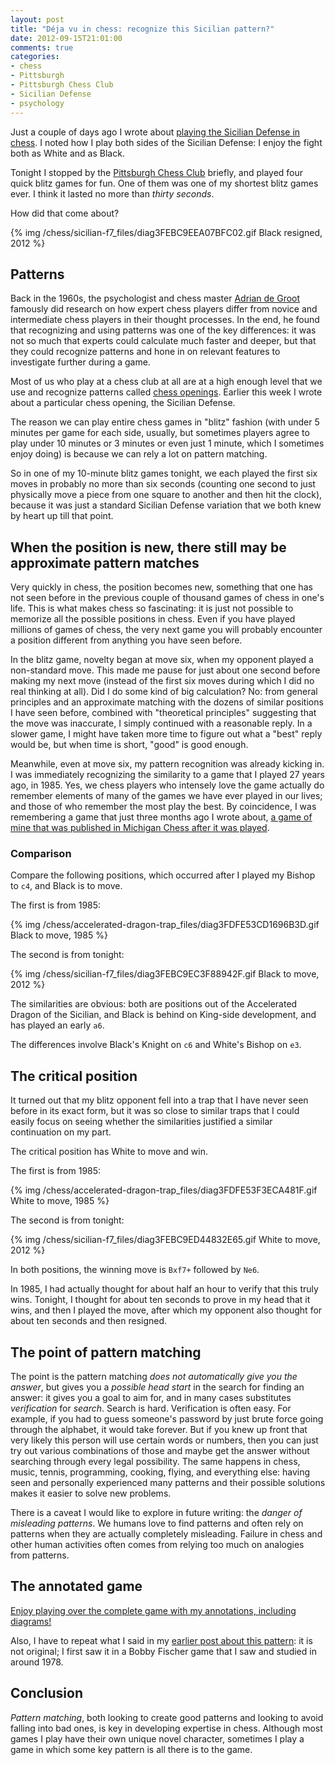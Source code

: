 ```yaml
---
layout: post
title: "Déja vu in chess: recognize this Sicilian pattern?"
date: 2012-09-15T21:01:00
comments: true
categories: 
- chess
- Pittsburgh
- Pittsburgh Chess Club
- Sicilian Defense
- psychology
---
```

Just a couple of days ago I wrote about [playing the Sicilian Defense in chess](/blog/2012/09/12/round-2-of-the-pittsburgh-chess-club-tournament-winning-in-the-sicilian-defense-the-philosophy-and-psychology-of-struggle/). I noted how I play both sides of the Sicilian Defense: I enjoy the fight both as White and as Black.

Tonight I stopped by the [Pittsburgh Chess Club](http://pittsburghcc.org/) briefly, and played four quick blitz games for fun. One of them was one of my shortest blitz games ever. I think it lasted no more than *thirty seconds*.

How did that come about?

{% img /chess/sicilian-f7_files/diag3FEBC9EEA07BFC02.gif Black resigned, 2012 %}

<!--more-->

## Patterns

Back in the 1960s, the psychologist and chess master [Adrian de Groot](http://en.wikipedia.org/wiki/Adriaan_de_Groot) famously did research on how expert chess players differ from novice and intermediate chess players in their thought processes. In the end, he found that recognizing and using patterns was one of the key differences: it was not so much that experts could calculate much faster and deeper, but that they could recognize patterns and hone in on relevant features to investigate further during a game.

Most of us who play at a chess club at all are at a high enough level that we use and recognize patterns called [chess openings](http://en.wikipedia.org/wiki/Chess_opening). Earlier this week I wrote about a particular chess opening, the Sicilian Defense.

The reason we can play entire chess games in "blitz" fashion (with under 5 minutes per game for each side, usually, but sometimes players agree to play under 10 minutes or 3 minutes or even just 1 minute, which I sometimes enjoy doing) is because we can rely a lot on pattern matching.

So in one of my 10-minute blitz games tonight, we each played the first six moves in probably no more than six seconds (counting one second to just physically move a piece from one square to another and then hit the clock), because it was just a standard Sicilian Defense variation that we both knew by heart up till that point.

## When the position is new, there still may be approximate pattern matches

Very quickly in chess, the position becomes new, something that one has not seen before in the previous couple of thousand games of chess in one's life. This is what makes chess so fascinating: it is just not possible to memorize all the possible positions in chess. Even if you have played millions of games of chess, the very next game you will probably encounter a position different from anything you have seen before.

In the blitz game, novelty began at move six, when my opponent played a non-standard move. This made me pause for just about one second before making my next move (instead of the first six moves during which I did no real thinking at all). Did I do some kind of big calculation? No: from general principles and an approximate matching with the dozens of similar positions I have seen before, combined with "theoretical principles" suggesting that the move was inaccurate, I simply continued with a reasonable reply. In a slower game, I might have taken more time to figure out what a "best" reply would be, but when time is short, "good" is good enough.

Meanwhile, even at move six, my pattern recognition was already kicking in. I was immediately recognizing the similarity to a game that I played 27 years ago, in 1985. Yes, we chess players who intensely love the game actually do remember elements of many of the games we have ever played in our lives; and those of who remember the most play the best. By coincidence, I was remembering a game that just three months ago I wrote about, [a game of mine that was published in Michigan Chess after it was played](/blog/2012/06/02/they-published-my-brilliant-chess-game/).

### Comparison

Compare the following positions, which occurred after I played my Bishop to `c4`, and Black is to move.

The first is from 1985:

{% img /chess/accelerated-dragon-trap_files/diag3FDFE53CD1696B3D.gif Black to move, 1985 %}

The second is from tonight:

{% img /chess/sicilian-f7_files/diag3FEBC9EC3F88942F.gif Black to move, 2012 %}

The similarities are obvious: both are positions out of the Accelerated Dragon of the Sicilian, and Black is behind on King-side development, and has played an early `a6`.

The differences involve Black's Knight on `c6` and White's Bishop on `e3`.

## The critical position

It turned out that my blitz opponent fell into a trap that I have never seen before in its exact form, but it was so close to similar traps that I could easily focus on seeing whether the similarities justified a similar continuation on my part.

The critical position has White to move and win.

The first is from 1985:

{% img /chess/accelerated-dragon-trap_files/diag3FDFE53F3ECA481F.gif White to move, 1985 %}

The second is from tonight:

{% img /chess/sicilian-f7_files/diag3FEBC9ED44832E65.gif White to move, 2012 %}

In both positions, the winning move is `Bxf7+` followed by `Ne6`.

In 1985, I had actually thought for about half an hour to verify that this truly wins. Tonight, I thought for about ten seconds to prove in my head that it wins, and then I played the move, after which my opponent also thought for about ten seconds and then resigned.

## The point of pattern matching

The point is the pattern matching *does not automatically give you the answer*, but gives you a *possible head start* in the search for finding an answer: it gives you a goal to aim for, and in many cases substitutes *verification* for *search*. Search is hard. Verification is often easy. For example, if you had to guess someone's password by just brute force going through the alphabet, it would take forever. But if you knew up front that very likely this person will use certain words or numbers, then you can just try out various combinations of those and maybe get the answer without searching through every legal possibility. The same happens in chess, music, tennis, programming, cooking, flying, and everything else: having seen and personally experienced many patterns and their possible solutions makes it easier to solve new problems.

There is a caveat I would like to explore in future writing: the *danger of misleading patterns*. We humans love to find patterns and often rely on patterns when they are actually completely misleading. Failure in chess and other human activities often comes from relying too much on analogies from patterns.

## The annotated game

[Enjoy playing over the complete game with my annotations, including diagrams!](/chess/sicilian-f7.htm)

Also, I have to repeat what I said in my [earlier post about this pattern](/blog/2012/06/02/they-published-my-brilliant-chess-game/): it is not original; I first saw it in a Bobby Fischer game that I saw and studied in around 1978.

## Conclusion

*Pattern matching*, both looking to create good patterns and looking to avoid falling into bad ones, is key in developing expertise in chess. Although most games I play have their own unique novel character, sometimes I play a game in which some key pattern is all there is to the game.
